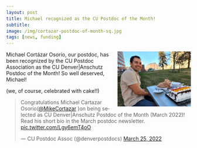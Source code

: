 ```yaml
---
layout: post  
title: Michael recognized as the CU Postdoc of the Month!
subtitle:
image: /img/cortazar-postdoc-of-month-sq.jpg  
tags: [news, funding]  
---
```


<img align="right" src="/img/cortazar-postdoc-of-month.jpg" style="width:200px !important;height:150px !important;" />
Michael Cortázar Osorio, our postdoc, has been recognized by the CU Postdoc Association as the CU Denver|Anschutz Postdoc of the Month! So well deserved, Michael!

(we, of course, celebrated with cake!!) 

<blockquote class="twitter-tweet"><p lang="en" dir="ltr">Congratulations Michael Cartazar Osorio(<a href="https://twitter.com/MikeCortazar?ref_src=twsrc%5Etfw">@MikeCortazar</a> )on being selected as CU Denver|Anschutz Postdoc of the Month (March 2022)! Read his short bio in the March postdoc newsletter. <a href="https://t.co/Lgy6emT4oO">pic.twitter.com/Lgy6emT4oO</a></p>&mdash; CU Postdoc Assoc (@denverpostdocs) <a href="https://twitter.com/denverpostdocs/status/1507357215463821320?ref_src=twsrc%5Etfw">March 25, 2022</a></blockquote> <script async src="https://platform.twitter.com/widgets.js" charset="utf-8"></script>

<br>
<br>
